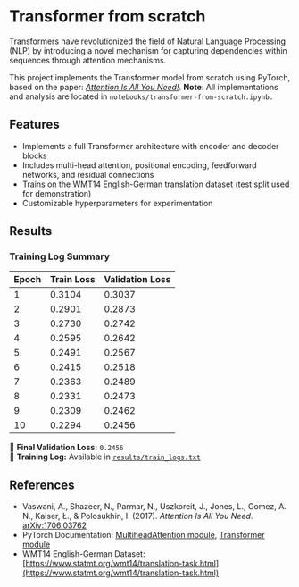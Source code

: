 # Transformer from scratch

Transformers have revolutionized the field of Natural Language Processing (NLP) by introducing a novel mechanism for capturing dependencies within sequences through attention mechanisms. 

This project implements the Transformer model from scratch using PyTorch, based on the paper: [*Attention Is All You Need!*](https://arxiv.org/abs/1706.03762).
**Note**: All implementations and analysis are located in `notebooks/transformer-from-scratch.ipynb.`

##  Features

- Implements a full Transformer architecture with encoder and decoder blocks
- Includes multi-head attention, positional encoding, feedforward networks, and residual connections
- Trains on the WMT14 English-German translation dataset (test split used for demonstration)
- Customizable hyperparameters for experimentation

##  Results
### Training Log Summary
| Epoch | Train Loss | Validation Loss |
|-------|-----------|----------------|
| 1     | 0.3104    | 0.3037         |
| 2     | 0.2901    | 0.2873         |
| 3     | 0.2730    | 0.2742         |
| 4     | 0.2595    | 0.2642         |
| 5     | 0.2491    | 0.2567         |
| 6     | 0.2415    | 0.2518         |
| 7     | 0.2363    | 0.2489         |
| 8     | 0.2331    | 0.2473         |
| 9     | 0.2309    | 0.2462         |
| 10    | 0.2294    | 0.2456         |

🔹 **Final Validation Loss:** `0.2456`  
🔹 **Training Log:** Available in [`results/train_logs.txt`](results/train_logs.txt)

## References

- Vaswani, A., Shazeer, N., Parmar, N., Uszkoreit, J., Jones, L., Gomez, A. N., Kaiser, Ł., & Polosukhin, I. (2017). *Attention Is All You Need*. [arXiv:1706.03762](https://arxiv.org/abs/1706.03762)
- PyTorch Documentation: [MultiheadAttention module](https://pytorch.org/docs/stable/generated/torch.nn.MultiheadAttention.html), [Transformer module](https://pytorch.org/docs/stable/generated/torch.nn.Transformer.html)
- WMT14 English-German Dataset: [https://www.statmt.org/wmt14/translation-task.html](https://www.statmt.org/wmt14/translation-task.html)

